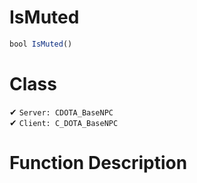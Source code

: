 # IsMuted
```js
bool IsMuted()
```
# Class
✔ `Server: CDOTA_BaseNPC`  
✔ `Client: C_DOTA_BaseNPC`  

# Function Description

